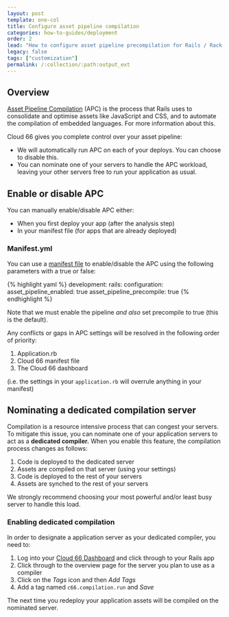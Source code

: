 ```yaml
---
layout: post
template: one-col
title: Configure asset pipeline compilation
categories: how-to-guides/deployment
order: 2
lead: "How to configure asset pipeline precompilation for Rails / Rack applications"
legacy: false
tags: ["customization"]
permalink: /:collection/:path:output_ext
---
```


## Overview

[Asset Pipeline Compilation](https://guides.rubyonrails.org/asset_pipeline.html) (APC) is the process that Rails uses to consolidate and optimise assets like JavaScript and CSS, and to automate the compilation of embedded languages. For more information about this.

Cloud 66 gives you complete control over your asset pipeline: 

- We will automatically run APC on each of your deploys. You can choose to disable this.
- You can nominate one of your servers to handle the APC workload, leaving your other servers free to run your application as usual.

## Enable or disable APC

You can manually enable/disable APC either:  

- When you first deploy your app (after the analysis step)
- In your manifest file (for apps that are already deployed)

### Manifest.yml

You can use a [manifest file](/quickstarts/getting-started-with-manifest.html) to enable/disable the APC using the following parameters with a true or false:

{% highlight yaml %}
development:
 rails:
  configuration:
  asset_pipeline_enabled: true
  asset_pipeline_precompile: true
{% endhighlight %}

Note that we must enable the pipeline *and also* set precompile to true (this is the default).

Any conflicts or gaps in APC settings will be resolved in the following order of priority:

1. Application.rb
2. Cloud 66 manifest file
3. The Cloud 66 dashboard

(i.e. the settings in your `application.rb` will overrule anything in your manifest)

## Nominating a dedicated compilation server

Compilation is a resource intensive process that can congest your servers. To mitigate this issue, you can nominate one of your application servers to act as a **dedicated compiler.** When you enable this feature, the compilation process changes as follows:

1. Code is deployed to the dedicated server 
2. Assets are compiled on that server (using your settings)
3. Code is deployed to the rest of your servers
4. Assets are synched to the rest of your servers

We strongly recommend choosing your most powerful and/or least busy server to handle this load. 

### Enabling dedicated compilation

In order to designate a application server as your dedicated compiler, you need to:

1. Log into your [Cloud 66 Dashboard](https://app.cloud66.com/) and click through to your Rails app
2. Click through to the overview page for the server you plan to use as a compiler
3. Click on the *Tags* icon and then *Add Tags*
4. Add a tag named `c66.compilation.run` and *Save*

The next time you redeploy your application assets will be compiled on the nominated server.